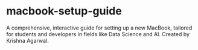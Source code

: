 # macbook-setup-guide
A comprehensive, interactive guide for setting up a new MacBook, tailored for students and developers in fields like Data Science and AI. Created by Krishna Agarwal.

